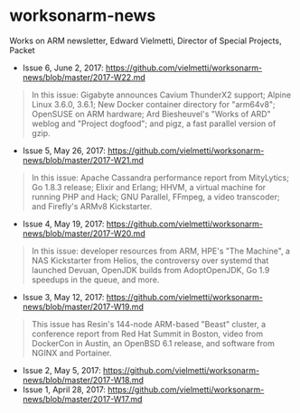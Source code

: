 # worksonarm-news

Works on ARM newsletter, Edward Vielmetti, Director of Special Projects, Packet

* Issue 6, June 2, 2017: https://github.com/vielmetti/worksonarm-news/blob/master/2017-W22.md
> In this issue: Gigabyte announces Cavium ThunderX2 support; Alpine Linux 3.6.0, 3.6.1; New Docker container directory for "arm64v8"; OpenSUSE on ARM hardware; Ard Biesheuvel's "Works of ARD" weblog and "Project dogfood"; and pigz, a fast parallel version of gzip.
* Issue 5, May 26, 2017: https://github.com/vielmetti/worksonarm-news/blob/master/2017-W21.md
> In this issue: Apache Cassandra performance report from MityLytics; Go 1.8.3 release; Elixir and Erlang; HHVM, a virtual machine for running PHP and Hack; GNU Parallel, FFmpeg, a video transcoder; and Firefly's ARMv8 Kickstarter.
* Issue 4, May 19, 2017: https://github.com/vielmetti/worksonarm-news/blob/master/2017-W20.md
> In this issue: developer resources from ARM, HPE's "The Machine", a NAS Kickstarter from Helios, the controversy over systemd that launched Devuan, OpenJDK builds from AdoptOpenJDK, Go 1.9 speedups in the queue, and more.
* Issue 3, May 12, 2017: https://github.com/vielmetti/worksonarm-news/blob/master/2017-W19.md
> This issue has Resin's 144-node ARM-based "Beast" cluster, a conference report from Red Hat Summit in Boston, video from DockerCon in Austin, an OpenBSD 6.1 release, and software from NGINX and Portainer.
* Issue 2, May 5, 2017: https://github.com/vielmetti/worksonarm-news/blob/master/2017-W18.md
* Issue 1, April 28, 2017: https://github.com/vielmetti/worksonarm-news/blob/master/2017-W17.md
